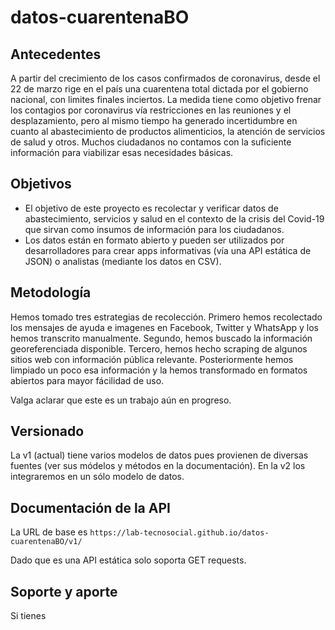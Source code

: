 # datos-cuarentenaBO

## Antecedentes

A partir del crecimiento de los casos confirmados de coronavirus, desde el 22 de marzo rige en el país una cuarentena total dictada por el gobierno nacional, con limites finales inciertos. La medida tiene como objetivo frenar los contagios por coronavirus vía restricciones en las reuniones y el desplazamiento, pero al mismo tiempo ha generado incertidumbre en cuanto al abastecimiento de productos alimenticios, la atención de servicios de salud y otros. Muchos ciudadanos no contamos con la suficiente información para viabilizar esas necesidades básicas. 

## Objetivos

 * El objetivo de este proyecto es recolectar y verificar datos de abastecimiento, servicios y salud en el contexto de la crisis del Covid-19 que sirvan como insumos de información para los ciudadanos.
 * Los datos están en formato abierto y pueden ser utilizados por desarrolladores para crear apps informativas (vía una API estática de JSON) o analistas (mediante los datos en CSV).

## Metodología

Hemos tomado tres estrategias de recolección. Primero hemos recolectado los mensajes de ayuda e imagenes en Facebook, Twitter y WhatsApp y los hemos transcrito manualmente. Segundo, hemos buscado la información georeferenciada disponible. Tercero, hemos hecho scraping de algunos sitios web con información pública relevante. Posteriormente hemos limpiado un poco esa información y la hemos transformado en formatos abiertos para mayor fácilidad de uso.

Valga aclarar que este es un trabajo aún en progreso.

## Versionado

La v1 (actual) tiene varios modelos de datos pues provienen de diversas fuentes (ver sus módelos y métodos en la documentación). En la v2 los integraremos en un sólo modelo de datos. 

## Documentación de la API 

La URL de base es `https://lab-tecnosocial.github.io/datos-cuarentenaBO/v1/`

Dado que es una API estática solo soporta GET requests.


## Soporte y aporte

Si tienes
